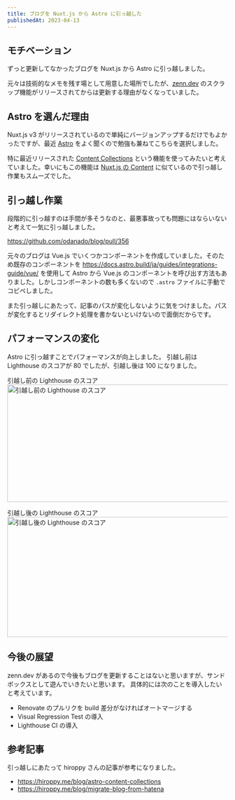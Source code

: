 ```yaml
---
title: ブログを Nuxt.js から Astro に引っ越した
publishedAt: 2023-04-13
---
```


## モチベーション

ずっと更新してなかったブログを Nuxt.js から Astro に引っ越しました。

元々は技術的なメモを残す場として用意した場所でしたが、[zenn.dev](https://zenn.dev) のスクラップ機能がリリースされてからは更新する理由がなくなっていました。

## Astro を選んだ理由

Nuxt.js v3 がリリースされているので単純にバージョンアップするだけでもよかったですが、最近 [Astro](https://astro.build/) をよく聞くので勉強も兼ねてこちらを選択しました。

特に最近リリースされた [Content Collections](https://docs.astro.build/ja/guides/content-collections/) という機能を使ってみたいと考えていました。幸いにもこの機能は [Nuxt.js の Content](https://content.nuxtjs.org/) に似ているので引っ越し作業もスムーズでした。

## 引っ越し作業

段階的に引っ越すのは手間が多そうなのと、最悪事故っても問題にはならいないと考えて一気に引っ越しました。

https://github.com/odanado/blog/pull/356

元々のブログは Vue.js でいくつかコンポーネントを作成していました。そのため既存のコンポーネントを https://docs.astro.build/ja/guides/integrations-guide/vue/ を使用して Astro から Vue.js のコンポーネントを呼び出す方法もありました。しかしコンポーネントの数も多くないので `.astro` ファイルに手動でコピペしました。

また引っ越しにあたって、記事のパスが変化しないように気をつけました。パスが変化するとリダイレクト処理を書かないといけないので面倒だからです。

## パフォーマンスの変化

Astro に引っ越すことでパフォーマンスが向上しました。
引越し前は Lighthouse のスコアが 80 でしたが、引越し後は 100 になりました。

引越し前の Lighthouse のスコア
<img
  src="/images/articles/2023/04/migrate-astro/before.webp"
  width="1944"
  height="268"
  alt="引越し前の Lighthouse のスコア"
/>

引越し後の Lighthouse のスコア
<img
  src="/images/articles/2023/04/migrate-astro/after.webp"
  width="1942"
  height="274"
  alt="引越し後の Lighthouse のスコア"
/>

## 今後の展望

zenn.dev があるので今後もブログを更新することはないと思いますが、サンドボックスとして遊んでいきたいと思います。
具体的には次のことを導入したいと考えています。

- Renovate のプルリクを build 差分がなければオートマージする
- Visual Regression Test の導入
- Lighthouse CI の導入

## 参考記事

引っ越しにあたって hiroppy さんの記事が参考になりました。

- https://hiroppy.me/blog/astro-content-collections
- https://hiroppy.me/blog/migrate-blog-from-hatena
